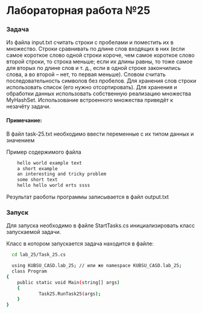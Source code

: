 # Лабораторная работа №25

### Задача
Из файла input.txt считать строки с пробелами и поместить их в множество. Строки
сравнивать по длине слов входящих в них (если самое короткое слово одной строки
короче, чем самое короткое слово второй строки, то строка меньше; если их длины равны,
то тоже самое для вторых по длине слов и т. д., если в одной строке закончились слова, а
во второй – нет, то первая меньше). Словом считать последовательность символов без
пробелов. Для хранения слов строки использовать список (его нужно отсортировать).
Для хранения и обработки данных использовать собственную реализацию множества
MyHashSet. Использование встроенного множества приведёт к незачёту задачи.

#### Примечание:
В файл task-25.txt необходимо ввести переменные с их типом данных и значением

Пример содержимого файла
```bash
    hello world example text
    a short example
    an interesting and tricky problem
    some short text
    hello hello world erts ssss
```
Результат раоботы программы записывается в файл output.txt


### Запуск

Для запуска необходимо в файле StartTasks.cs инициализировать класс запускаемой задачи.


Класс в котором запускается задача находится в файле:

```bash
  cd lab_25/Task_25.cs
```

```bash
  using KUBSU_CASD.lab_25; // или же namespace KUBSU_CASD.lab_25;
  class Program
{
    public static void Main(string[] args)
    {
            Task25.RunTask25(args);
    }
}